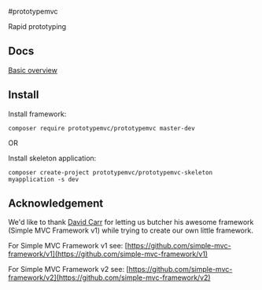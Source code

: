 #prototypemvc

Rapid prototyping  

## Docs

[Basic overview](https://github.com/prototypemvc/docs)

## Install

Install framework:

```
composer require prototypemvc/prototypemvc master-dev
```

OR 

Install skeleton application:

```
composer create-project prototypemvc/prototypemvc-skeleton myapplication -s dev
```

## Acknowledgement

We'd like to thank [David Carr](http://daveismyname.com/) for letting us butcher his awesome framework (Simple MVC Framework v1) while trying to create our own little framework. 

For Simple MVC Framework v1 see:  [https://github.com/simple-mvc-framework/v1](https://github.com/simple-mvc-framework/v1)

For Simple MVC Framework v2 see:  [https://github.com/simple-mvc-framework/v2](https://github.com/simple-mvc-framework/v2)
